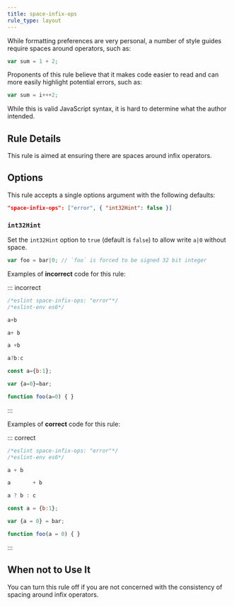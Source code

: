 ```yaml
---
title: space-infix-ops
rule_type: layout
---
```




While formatting preferences are very personal, a number of style guides require spaces around operators, such as:

```js
var sum = 1 + 2;
```

Proponents of this rule believe that it makes code easier to read and can more easily highlight potential errors, such as:

```js
var sum = i+++2;
```

While this is valid JavaScript syntax, it is hard to determine what the author intended.

## Rule Details

This rule is aimed at ensuring there are spaces around infix operators.

## Options

This rule accepts a single options argument with the following defaults:

```json
"space-infix-ops": ["error", { "int32Hint": false }]
```

### `int32Hint`

Set the `int32Hint` option to `true` (default is `false`) to allow write `a|0` without space.

```js
var foo = bar|0; // `foo` is forced to be signed 32 bit integer
```

Examples of **incorrect** code for this rule:

::: incorrect

```js
/*eslint space-infix-ops: "error"*/
/*eslint-env es6*/

a+b

a+ b

a +b

a?b:c

const a={b:1};

var {a=0}=bar;

function foo(a=0) { }
```

:::

Examples of **correct** code for this rule:

::: correct

```js
/*eslint space-infix-ops: "error"*/
/*eslint-env es6*/

a + b

a       + b

a ? b : c

const a = {b:1};

var {a = 0} = bar;

function foo(a = 0) { }
```

:::

## When not to Use It

You can turn this rule off if you are not concerned with the consistency of spacing around infix operators.
